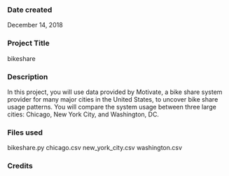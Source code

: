 ### Date created
December 14, 2018

### Project Title
bikeshare

### Description
In this project, you will use data provided by Motivate, a bike share system provider for many major cities 
in the United States, to uncover bike share usage patterns. You will compare the system usage between three large cities: 
Chicago, New York City, and Washington, DC.

### Files used
bikeshare.py
chicago.csv
new_york_city.csv
washington.csv

### Credits


